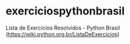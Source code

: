 # exerciciospythonbrasil
Lista de Exercícios Resolvidos - Python Brasil (https://wiki.python.org.br/ListaDeExercicios)
